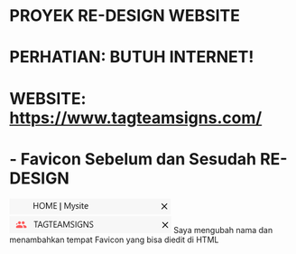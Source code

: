 # PROYEK RE-DESIGN WEBSITE
# PERHATIAN: BUTUH INTERNET!

# WEBSITE: https://www.tagteamsigns.com/
# - Favicon Sebelum dan Sesudah RE-DESIGN
![Favicon Sebelum](image/FAV1.png) ![Favicon Sesudah](image/FAV2.png)
Saya mengubah nama dan menambahkan tempat Favicon yang bisa diedit di HTML
